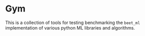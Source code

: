 # Gym

This is a collection of tools for testing benchmarking the `beet_ml` implementation of various python ML libraries and algorithms.